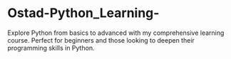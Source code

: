 # Ostad-Python_Learning-
Explore Python from basics to advanced with my comprehensive learning course. Perfect for beginners and those looking to deepen their programming skills in Python.
